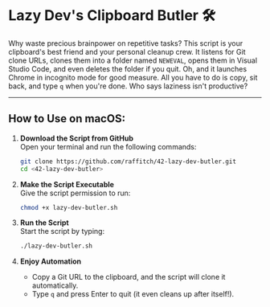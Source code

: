 
# Lazy Dev's Clipboard Butler 🛠️

Why waste precious brainpower on repetitive tasks? This script is your clipboard's best friend and your personal cleanup crew. It listens for Git clone URLs, clones them into a folder named `NEWEVAL`, opens them in Visual Studio Code, and even deletes the folder if you quit. Oh, and it launches Chrome in incognito mode for good measure. All you have to do is copy, sit back, and type `q` when you're done. Who says laziness isn't productive?

---

## How to Use on macOS:

1. **Download the Script from GitHub**  
   Open your terminal and run the following commands:  
   ```bash
   git clone https://github.com/raffitch/42-lazy-dev-butler.git
   cd <42-lazy-dev-butler>
   ```

2. **Make the Script Executable**  
   Give the script permission to run:  
   ```bash
   chmod +x lazy-dev-butler.sh
   ```

3. **Run the Script**  
   Start the script by typing:  
   ```bash
   ./lazy-dev-butler.sh
   ```

4. **Enjoy Automation**  
   - Copy a Git URL to the clipboard, and the script will clone it automatically.  
   - Type `q` and press Enter to quit (it even cleans up after itself!).
